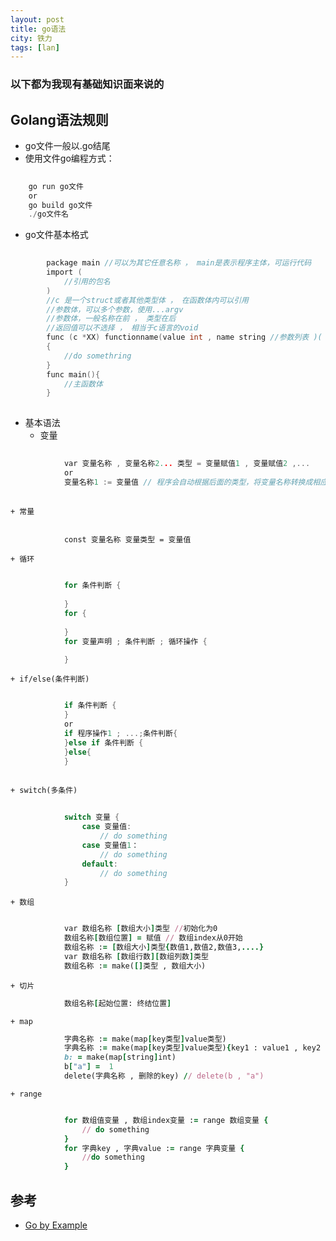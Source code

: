 ```yaml
---
layout: post  
title: go语法   
city: 铁力   
tags: [lan]  
---
```


### 以下都为我现有基础知识面来说的 ###

Golang语法规则
---------------
+ go文件一般以.go结尾
+ 使用文件go编程方式：
	
```c
	
	go run go文件
	or
	go build go文件
	./go文件名
```

+ go文件基本格式
	
```c
		
		package main //可以为其它任意名称 ， main是表示程序主体，可运行代码
		import (
			//引用的包名
		) 
		//c 是一个struct或者其他类型体 ， 在函数体内可以引用
		//参数体，可以多个参数，使用...argv 
		//参数体，一般名称在前 ， 类型在后
		//返回值可以不选择 ， 相当于c语言的void
		func (c *XX) functionname(value int , name string //参数列表 )( return_value int )
		{
			//do somethring
		}
		func main(){
			//主函数体
		}
		
```

+ 基本语法
	+ 变量
		
```c
			
			var 变量名称 , 变量名称2... 类型 = 变量赋值1 , 变量赋值2 ,...
			or 
			变量名称1 := 变量值 // 程序会自动根据后面的类型，将变量名称转换成相应的类型 ， 并赋值
			
```
			
	+ 常量
		
```

			const 变量名称 变量类型 = 变量值

```
	
	+ 循环

```c
			
			for 条件判断 {
				
			}
			for {
			
			}
			for 变量声明 ; 条件判断 ; 循环操作 {

			}
```
	
	+ if/else(条件判断)
		
```c

			if 条件判断 {
			}
			or 
			if 程序操作1 ; ...;条件判断{
			}else if 条件判断 {
			}else{
			}
			
```

	+ switch(多条件)

```c
			
			switch 变量 {
				case 变量值:
					// do something
				case 变量值1：
					// do something
				default:
					// do something
			}		

```
	+ 数组

```ruby

			var 数组名称 [数组大小]类型 //初始化为0
			数组名称[数组位置] = 赋值 // 数组index从0开始
			数组名称 := [数组大小]类型{数值1,数值2,数值3,....}
			var 数组名称 [数组行数][数组列数]类型
			数组名称 := make([]类型 , 数组大小)
``` 
	+ 切片

```ruby
			数组名称[起始位置: 终结位置]
```
	+ map
```ruby
			字典名称 := make(map[key类型]value类型)
			字典名称 := make(map[key类型]value类型){key1 : value1 , key2 : value2}
			b: = make(map[string]int)
			b["a"] =  1
			delete(字典名称 , 删除的key) // delete(b , "a")
```

	+ range
```ruby

			for 数组值变量 , 数组index变量 := range 数组变量 {
				// do something
			}
			for 字典key , 字典value := range 字典变量 {
				//do something 
			}
```

参考
------------
+ [Go by Example](https://gobyexample.com/)

